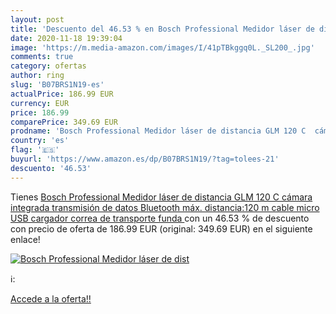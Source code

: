 ```yaml
---
layout: post
title: 'Descuento del 46.53 % en Bosch Professional Medidor láser de dist'
date: 2020-11-18 19:39:04
image: 'https://m.media-amazon.com/images/I/41pTBkggq0L._SL200_.jpg'
comments: true
category: ofertas
author: ring
slug: 'B07BRS1N19-es'
actualPrice: 186.99 EUR
currency: EUR
price: 186.99
comparePrice: 349.69 EUR
prodname: 'Bosch Professional Medidor láser de distancia GLM 120 C  cámara integrada  transmisión de datos Bluetooth  máx. distancia:120 m  cable micro USB  cargador  correa de transporte  funda '
country: 'es'
flag: '🇪🇸'
buyurl: 'https://www.amazon.es/dp/B07BRS1N19/?tag=tolees-21'
descuento: '46.53'
---
```


Tienes [Bosch Professional Medidor láser de distancia GLM 120 C  cámara integrada  transmisión de datos Bluetooth  máx. distancia:120 m  cable micro USB  cargador  correa de transporte  funda ](https://www.amazon.es/dp/B07BRS1N19/?tag=tolees-21) con un 46.53 % de descuento con precio de oferta de 186.99 EUR (original: 349.69 EUR) en el siguiente enlace!

[![Bosch Professional Medidor láser de dist](https://m.media-amazon.com/images/I/41pTBkggq0L._SL200_.jpg)](https://www.amazon.es/dp/B07BRS1N19/?tag=tolees-21)

ℹ️:


[Accede a la oferta!!](https://www.amazon.es/dp/B07BRS1N19/?tag=tolees-21)
